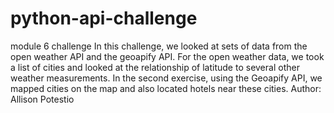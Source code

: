 # python-api-challenge
module 6 challenge
In this challenge, we looked at sets of data from the open weather API and the geoapify API. 
For the open weather data, we took a list of cities and looked at the relationship of latitude to several other weather measurements. 
In the second exercise, using the Geoapify API, we mapped cities on the map and also located hotels near these cities. 
Author:
Allison Potestio
